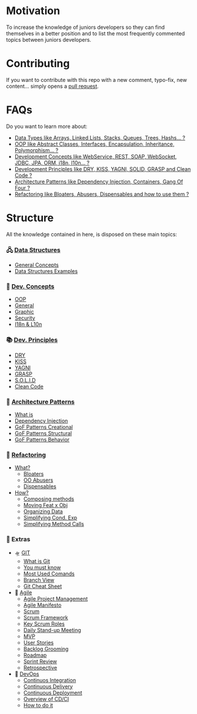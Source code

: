 # Motivation
To increase the knowledge of juniors developers so they can find themselves in a better position and to list the most frequently commented topics between juniors developers.

# Contributing
If you want to contribute with this repo with a new comment, typo-fix, new content... simply opens a [pull request](https://github.com/LuisValgoi/5Things1DevShouldKnow/compare).


# FAQs
Do you want to learn more about:
- [Data Types like Arrays, Linked Lists, Stacks, Queues, Trees, Hashs... ?](https://github.com/LuisValgoi/5Things1DevShouldKnow/blob/master/DataStructures/DATA_STRUCTURES.md#summary)
- [OOP like Abstract Classes, Interfaces, Encapsulation, Inheritance, Polymorphism... ?](https://github.com/LuisValgoi/5Things1DevShouldKnow/blob/master/DevelopmentConcepts/DEVELOPMENT_CONCEPTS.md#summary)
- [Development Concepts like WebService, REST, SOAP, WebSocket, JDBC, JPA, ORM, i18n, l10n... ?](https://github.com/LuisValgoi/5Things1DevShouldKnow/blob/master/DevelopmentConcepts/DEVELOPMENT_CONCEPTS.md#summary)
- [Development Principles like DRY, KISS, YAGNI, SOLID, GRASP and Clean Code ?](https://github.com/LuisValgoi/5Things1DevShouldKnow/blob/master/DevelopmentPrinciples/DEVELOPMENT_PRINCIPLES.md#summary)
- [Architecture Patterns like Dependency Injection, Containers, Gang Of Four ?](https://github.com/LuisValgoi/5Things1DevShouldKnow/blob/master/ArchitecturePatterns/ARCHITECTURE_PATTERNS.md#summary)
- [Refactoring like Bloaters, Abusers, Dispensables and how to use them ?](https://github.com/LuisValgoi/5Things1DevShouldKnow/blob/master/Refactoring/REFACTORING.md#summary)


# Structure
All the knowledge contained in here, is disposed on these main topics: 

### 🖧 [Data Structures](https://github.com/LuisValgoi/5Things1DevShouldKnow/blob/master/DataStructures/DATA_STRUCTURES.md#-summary)
  - [General Concepts](https://github.com/LuisValgoi/5Things1DevShouldKnow/blob/master/DataStructures/DATA_STRUCTURES.md#what-is-abstract-data-types)
  - [Data Structures Examples](https://github.com/LuisValgoi/5Things1DevShouldKnow/blob/master/DataStructures/DATA_STRUCTURES.md#data-structure-examples)

### 🍳 [Dev. Concepts](https://github.com/LuisValgoi/5Things1DevShouldKnow/blob/master/DevelopmentConcepts/DEVELOPMENT_CONCEPTS.md#-summary)
  - [OOP](https://github.com/LuisValgoi/5Things1DevShouldKnow/blob/master/DevelopmentConcepts/DEVELOPMENT_CONCEPTS.md#object-oriented-programming)
  - [General](https://github.com/LuisValgoi/5Things1DevShouldKnow/blob/master/DevelopmentConcepts/DEVELOPMENT_CONCEPTS.md#general)
  - [Graphic](https://github.com/LuisValgoi/5Things1DevShouldKnow/blob/master/DevelopmentConcepts/DEVELOPMENT_CONCEPTS.md#graphic)
  - [Security](https://github.com/LuisValgoi/5Things1DevShouldKnow/blob/master/DevelopmentConcepts/DEVELOPMENT_CONCEPTS.md#security)
  - [I18n & L10n](https://github.com/LuisValgoi/5Things1DevShouldKnow/blob/master/DevelopmentConcepts/DEVELOPMENT_CONCEPTS.md#internationalization-i18n--localization-l10n)

### 📚 [Dev. Principles](https://github.com/LuisValgoi/5Things1DevShouldKnow/blob/master/DevelopmentPrinciples/DEVELOPMENT_PRINCIPLES.md#-summary)
  - [DRY](https://github.com/LuisValgoi/5Things1DevShouldKnow/blob/master/DevelopmentPrinciples/DEVELOPMENT_PRINCIPLES.md#dry-dont-repeat-yourself)
  - [KISS](https://github.com/LuisValgoi/5Things1DevShouldKnow/blob/master/DevelopmentPrinciples/DEVELOPMENT_PRINCIPLES.md#kiss-keep-it-simple-stupid)
  - [YAGNI](https://github.com/LuisValgoi/5Things1DevShouldKnow/blob/master/DevelopmentPrinciples/DEVELOPMENT_PRINCIPLES.md#yagni-you-arent-gonna-need-it)
  - [GRASP](https://github.com/LuisValgoi/5Things1DevShouldKnow/blob/master/DevelopmentPrinciples/DEVELOPMENT_PRINCIPLES.md#grasp)
  - [S.O.L.I.D](https://github.com/LuisValgoi/5Things1DevShouldKnow/blob/master/DevelopmentPrinciples/DEVELOPMENT_PRINCIPLES.md#solid)
  - [Clean Code](https://github.com/LuisValgoi/5Things1DevShouldKnow/blob/master/DevelopmentPrinciples/DEVELOPMENT_PRINCIPLES.md#clean-code)

### 📐 [Architecture Patterns](https://github.com/LuisValgoi/5Things1DevShouldKnow/blob/master/ArchitecturePatterns/ARCHITECTURE_PATTERNS.md#-summary)
  - [What is](https://github.com/LuisValgoi/5Things1DevShouldKnow/blob/master/ArchitecturePatterns/ARCHITECTURE_PATTERNS.md#what-is-a-design-pattern)
  - [Dependency Injection](https://github.com/LuisValgoi/5Things1DevShouldKnow/blob/master/ArchitecturePatterns/ARCHITECTURE_PATTERNS.md#dependency)
  - [GoF Patterns Creational](https://github.com/LuisValgoi/5Things1DevShouldKnow/blob/master/ArchitecturePatterns/ARCHITECTURE_PATTERNS.md#gof-patterns---creational)
  - [GoF Patterns Structural](https://github.com/LuisValgoi/5Things1DevShouldKnow/blob/master/ArchitecturePatterns/ARCHITECTURE_PATTERNS.md#gof-patterns---structural)
  - [GoF Patterns Behavior](https://github.com/LuisValgoi/5Things1DevShouldKnow/blob/master/ArchitecturePatterns/ARCHITECTURE_PATTERNS.md#gof-patterns---behavioral)

### 🔨 [Refactoring](https://github.com/LuisValgoi/5Things1DevShouldKnow/blob/master/Refactoring/REFACTORING.md#-summary)
  - [What?](https://github.com/LuisValgoi/5Things1DevShouldKnow/blob/master/Refactoring/REFACTORING.md#what-should-i-refactor-it)
    - [Bloaters](https://github.com/LuisValgoi/5Things1DevShouldKnow/blob/master/Refactoring/REFACTORING.md#bloaters)
    - [OO Abusers](https://github.com/LuisValgoi/5Things1DevShouldKnow/blob/master/Refactoring/REFACTORING.md#object-orientation-abusers)
    - [Dispensables](https://github.com/LuisValgoi/5Things1DevShouldKnow/blob/master/Refactoring/REFACTORING.md#dispensables)
  - [How?](https://github.com/LuisValgoi/5Things1DevShouldKnow/blob/master/Refactoring/REFACTORING.md#how-should-i-refactor-it)
    - [Composing methods](https://github.com/LuisValgoi/5Things1DevShouldKnow/blob/master/Refactoring/REFACTORING.md#composing-methods-link)
    - [Moving Feat x Obj](https://github.com/LuisValgoi/5Things1DevShouldKnow/blob/master/Refactoring/REFACTORING.md#moving-features-between-objects-link)
    - [Organizing Data](https://github.com/LuisValgoi/5Things1DevShouldKnow/blob/master/Refactoring/REFACTORING.md#organizing-data-link)
    - [Simplifying Cond. Exp](https://github.com/LuisValgoi/5Things1DevShouldKnow/blob/master/Refactoring/REFACTORING.md#simplifying-conditional-expressions-link)
    - [Simplifying Method Calls](https://github.com/LuisValgoi/5Things1DevShouldKnow/blob/master/Refactoring/REFACTORING.md#simplifying-method-calls-link)

### 🍰 Extras
  - 🛸 [GIT](https://github.com/LuisValgoi/5Things1DevShouldKnow/blob/master/GIT/GIT.md#-summary)
    - [What is Git](https://github.com/LuisValgoi/5Things1DevShouldKnow/blob/master/GIT/GIT.md#what-is-git)
    - [You must know](https://github.com/LuisValgoi/5Things1DevShouldKnow/blob/master/GIT/GIT.md#you-must-know)
    - [Most Used Comands](https://github.com/LuisValgoi/5Things1DevShouldKnow/blob/master/GIT/GIT.md#most-used-comands)
    - [Branch View](https://github.com/LuisValgoi/5Things1DevShouldKnow/blob/master/GIT/GIT.md#branch-view)
    - [Git Cheat Sheet](https://github.com/LuisValgoi/5Things1DevShouldKnow/blob/master/GIT/GIT.md#git-cheat-sheet)
  - 🏃‍ [Agile](https://github.com/LuisValgoi/5Things1DevShouldKnow/blob/master/Agile/AGILE.md#-summary)
    - [Agile Project Management](https://github.com/LuisValgoi/5Things1DevShouldKnow/blob/master/Agile/AGILE.md#agile-project-management)
    - [Agile Manifesto](https://github.com/LuisValgoi/5Things1DevShouldKnow/blob/master/Agile/AGILE.md#agile-manifesto)
    - [Scrum](https://github.com/LuisValgoi/5Things1DevShouldKnow/blob/master/Agile/AGILE.md#scrum)
    - [Scrum Framework](https://github.com/LuisValgoi/5Things1DevShouldKnow/blob/master/Agile/AGILE.md#scrum-framework)
    - [Key Scrum Roles](https://github.com/LuisValgoi/5Things1DevShouldKnow/blob/master/Agile/AGILE.md#key-scrum-roles)
    - [Daily Stand-up Meeting](https://github.com/LuisValgoi/5Things1DevShouldKnow/blob/master/Agile/AGILE.md#daily-stand-up-meeting)
    - [MVP](https://github.com/LuisValgoi/5Things1DevShouldKnow/blob/master/Agile/AGILE.md#mvp)
    - [User Stories](https://github.com/LuisValgoi/5Things1DevShouldKnow/blob/master/Agile/AGILE.md#user-stories)
    - [Backlog Grooming](https://github.com/LuisValgoi/5Things1DevShouldKnow/blob/master/Agile/AGILE.md#backlog-grooming)
    - [Roadmap](https://github.com/LuisValgoi/5Things1DevShouldKnow/blob/master/Agile/AGILE.md#roadmap)
    - [Sprint Review](https://github.com/LuisValgoi/5Things1DevShouldKnow/blob/master/Agile/AGILE.md#sprint-review)
    - [Retrospective](https://github.com/LuisValgoi/5Things1DevShouldKnow/blob/master/Agile/AGILE.md#retrospective)
  - 🚥 [DevOps]()
    - [Continuos Integration](https://github.com/LuisValgoi/5Things1DevShouldKnow/blob/master/DevOps/DEVOPS.md#continuos-integration)
    - [Continuous Delivery](https://github.com/LuisValgoi/5Things1DevShouldKnow/blob/master/DevOps/DEVOPS.md#continuous-delivery)
    - [Continuous Deployment](https://github.com/LuisValgoi/5Things1DevShouldKnow/blob/master/DevOps/DEVOPS.md#continuous-deployment)
    - [Overview of CD/CI](https://github.com/LuisValgoi/5Things1DevShouldKnow/blob/master/DevOps/DEVOPS.md#overview-of-cdci)
    - [How to do it](https://github.com/LuisValgoi/5Things1DevShouldKnow/blob/master/DevOps/DEVOPS.md#how-to-do-it)

